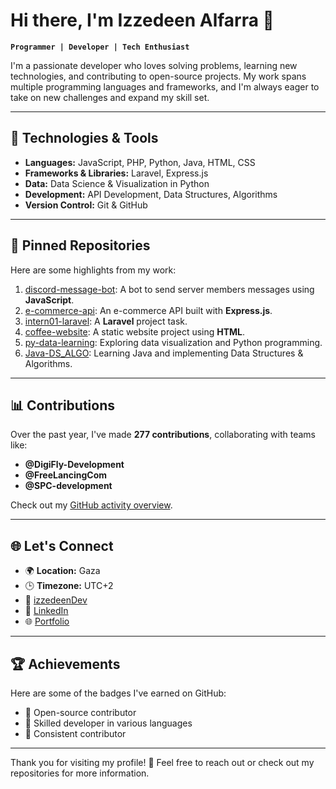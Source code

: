 # Hi there, I'm Izzedeen Alfarra 👋

**`Programmer | Developer | Tech Enthusiast`**

I'm a passionate developer who loves solving problems, learning new technologies, and contributing to open-source projects. My work spans multiple programming languages and frameworks, and I'm always eager to take on new challenges and expand my skill set.

---

## 🔧 Technologies & Tools
- **Languages:** JavaScript, PHP, Python, Java, HTML, CSS
- **Frameworks & Libraries:** Laravel, Express.js
- **Data:** Data Science & Visualization in Python
- **Development:** API Development, Data Structures, Algorithms
- **Version Control:** Git & GitHub

---

## 📌 Pinned Repositories
Here are some highlights from my work:
1. [discord-message-bot](https://github.com/z4dev/discord-message-bot): A bot to send server members messages using **JavaScript**.
2. [e-commerce-api](https://github.com/z4dev/e-commerce-api): An e-commerce API built with **Express.js**.
3. [intern01-laravel](https://github.com/z4dev/intern01-laravel): A **Laravel** project task.
4. [coffee-website](https://github.com/z4dev/coffee-website): A static website project using **HTML**.
5. [py-data-learning](https://github.com/z4dev/py-data-learning): Exploring data visualization and Python programming.
6. [Java-DS_ALGO](https://github.com/z4dev/Java-DS_ALGO): Learning Java and implementing Data Structures & Algorithms.

---

## 📊 Contributions
Over the past year, I've made **277 contributions**, collaborating with teams like:
- **@DigiFly-Development**
- **@FreeLancingCom**
- **@SPC-development**

Check out my [GitHub activity overview](https://github.com/z4dev).

---

## 🌐 Let's Connect
- 🌍 **Location:** Gaza
- 🕒 **Timezone:** UTC+2
- 📧 [izzedeenDev](mailto:izzedeenalfarra123@gmail.com)
- 📱 [LinkedIn](https://linkedin.com/in/izzedeenalfarra)
- 🌐 [Portfolio](https://itsizzedeen.netlify.app)

---

## 🏆 Achievements
Here are some of the badges I've earned on GitHub:
- 🎉 Open-source contributor
- 🔧 Skilled developer in various languages
- 🌟 Consistent contributor

---

Thank you for visiting my profile! 🚀 Feel free to reach out or check out my repositories for more information.

